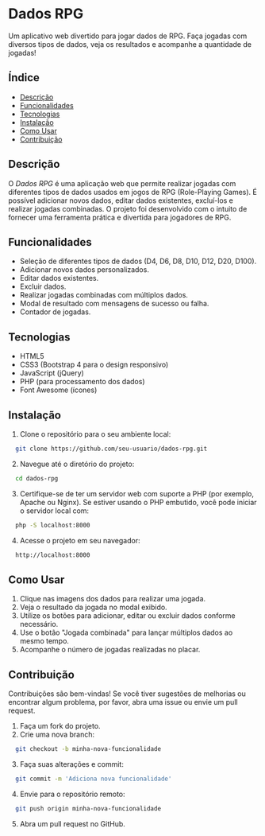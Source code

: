 # Dados RPG

Um aplicativo web divertido para jogar dados de RPG. Faça jogadas com diversos tipos de dados, veja os resultados e acompanhe a quantidade de jogadas!

## Índice

 - [Descrição](#descrição)
 - [Funcionalidades](#funcionalidades)
 - [Tecnologias](#tecnologias)
 - [Instalação](#instalação)
 - [Como Usar](#como-usar)
 - [Contribuição](#contribuição)

## Descrição
O *Dados RPG* é uma aplicação web que permite realizar jogadas com diferentes tipos de dados usados em jogos de RPG (Role-Playing Games). É possível adicionar novos dados, editar dados existentes, excluí-los e realizar jogadas combinadas. O projeto foi desenvolvido com o intuito de fornecer uma ferramenta prática e divertida para jogadores de RPG.

## Funcionalidades
- Seleção de diferentes tipos de dados (D4, D6, D8, D10, D12, D20, D100).
- Adicionar novos dados personalizados.
- Editar dados existentes.
- Excluir dados.
- Realizar jogadas combinadas com múltiplos dados.
- Modal de resultado com mensagens de sucesso ou falha.
- Contador de jogadas.

## Tecnologias
- HTML5
- CSS3 (Bootstrap 4 para o design responsivo)
- JavaScript (jQuery)
- PHP (para processamento dos dados)
- Font Awesome (ícones)


## Instalação
1) Clone o repositório para o seu ambiente local:

```bash
  git clone https://github.com/seu-usuario/dados-rpg.git
```

2) Navegue até o diretório do projeto:

```bash
  cd dados-rpg
```

3) Certifique-se de ter um servidor web com suporte a PHP (por exemplo, Apache ou Nginx). Se estiver usando o PHP embutido, você pode iniciar o servidor local com:

```bash
  php -S localhost:8000
```

4) Acesse o projeto em seu navegador:

```bash
  http://localhost:8000
```

## Como Usar
1) Clique nas imagens dos dados para realizar uma jogada.
2) Veja o resultado da jogada no modal exibido.
3) Utilize os botões para adicionar, editar ou excluir dados conforme necessário.
4) Use o botão "Jogada combinada" para lançar múltiplos dados ao mesmo tempo.
5) Acompanhe o número de jogadas realizadas no placar.

## Contribuição
Contribuições são bem-vindas! Se você tiver sugestões de melhorias ou encontrar algum problema, por favor, abra uma issue ou envie um pull request.

1) Faça um fork do projeto.
2) Crie uma nova branch:
```bash
  git checkout -b minha-nova-funcionalidade
```
3) Faça suas alterações e commit:
```bash
  git commit -m 'Adiciona nova funcionalidade'
```
4) Envie para o repositório remoto:
```bash
  git push origin minha-nova-funcionalidade
```
5) Abra um pull request no GitHub.
